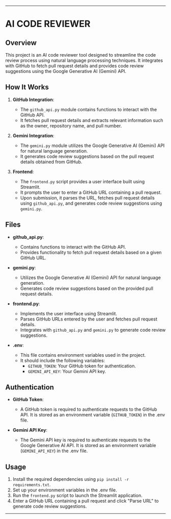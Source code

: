
---

# AI CODE REVIEWER

## Overview

This project is an AI code reviewer tool designed to streamline the code review process using natural language processing techniques. It integrates with GitHub to fetch pull request details and provides code review suggestions using the Google Generative AI (Gemini) API.

## How It Works

1. **GitHub Integration**:
   - The `github_api.py` module contains functions to interact with the GitHub API.
   - It fetches pull request details and extracts relevant information such as the owner, repository name, and pull number.

2. **Gemini Integration**:
   - The `gemini.py` module utilizes the Google Generative AI (Gemini) API for natural language generation.
   - It generates code review suggestions based on the pull request details obtained from GitHub.

3. **Frontend**:
   - The `frontend.py` script provides a user interface built using Streamlit.
   - It prompts the user to enter a GitHub URL containing a pull request.
   - Upon submission, it parses the URL, fetches pull request details using `github_api.py`, and generates code review suggestions using `gemini.py`.

## Files

- **github_api.py**:
  - Contains functions to interact with the GitHub API.
  - Provides functionality to fetch pull request details based on a given GitHub URL.

- **gemini.py**:
  - Utilizes the Google Generative AI (Gemini) API for natural language generation.
  - Generates code review suggestions based on the provided pull request details.

- **frontend.py**:
  - Implements the user interface using Streamlit.
  - Parses GitHub URLs entered by the user and fetches pull request details.
  - Integrates with `github_api.py` and `gemini.py` to generate code review suggestions.

- **.env**:
  - This file contains environment variables used in the project.
  - It should include the following variables:
    - `GITHUB_TOKEN`: Your GitHub token for authentication.
    - `GEMINI_API_KEY`: Your Gemini API key.

## Authentication

- **GitHub Token**:
  - A GitHub token is required to authenticate requests to the GitHub API. It is stored as an environment variable (`GITHUB_TOKEN`) in the .env file.

- **Gemini API Key**:
  - The Gemini API key is required to authenticate requests to the Google Generative AI API. It is stored as an environment variable (`GEMINI_API_KEY`) in the .env file.

## Usage

1. Install the required dependencies using `pip install -r requirements.txt`.
2. Set up your environment variables in the .env file.
3. Run the `frontend.py` script to launch the Streamlit application.
4. Enter a GitHub URL containing a pull request and click "Parse URL" to generate code review suggestions.

---
